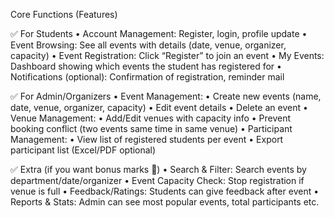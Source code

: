 Core Functions (Features)

✅ For Students
	•	Account Management: Register, login, profile update
	•	Event Browsing: See all events with details (date, venue, organizer, capacity)
	•	Event Registration: Click “Register” to join an event
	•	My Events: Dashboard showing which events the student has registered for
	•	Notifications (optional): Confirmation of registration, reminder mail

✅ For Admin/Organizers
	•	Event Management:
	•	    Create new events (name, date, venue, organizer, capacity)
	•	    Edit event details
	•	    Delete an event
	•	Venue Management:
	•	    Add/Edit venues with capacity info
	•	Prevent booking conflict (two events same time in same venue)
	•	Participant Management:
	•	    View list of registered students per event
	•	    Export participant list (Excel/PDF optional)

✅ Extra (if you want bonus marks 🚀)
	•	Search & Filter: Search events by department/date/organizer
	•	Event Capacity Check: Stop registration if venue is full
	•	Feedback/Ratings: Students can give feedback after event
	•	Reports & Stats: Admin can see most popular events, total participants etc.